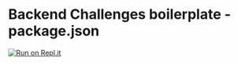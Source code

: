 # Backend Challenges boilerplate - package.json
[![Run on Repl.it](https://repl.it/badge/github/sunstick/boilerplate-npm)](https://repl.it/github/sunstick/boilerplate-npm)
